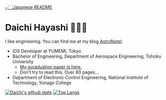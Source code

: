 [👉🏻Japanese README](https://github.com/daichikuwa0618/daichikuwa0618/blob/master/README_jp.md)

# Daichi Hayashi 👨🏼‍🚀
I like engineering.
You can find me at my blog [AstroNote!](https://daichidaiji.com).

- iOS Developer at YUMEMI, Tokyo
- Bachelor of Engineering, Department of Aerospace Engineering, Tohoku University
  - [My guraduation paper is here.](https://github.com/daichikuwa0618/TohokuUniThesis/blob/master/thesis.pdf)
  - Don't try to read this. Over 80 pages...
- Department of Electronic Control Engineering, National Institute of Technology, Yonago College

[![Daichi's github stats](https://github-readme-stats.vercel.app/api?username=daichikuwa0618&count_private=true&show_icons=true&theme=swift)](https://github.com/anuraghazra/github-readme-stats)
[![Top Langs](https://github-readme-stats.vercel.app/api/top-langs/?username=daichikuwa0618&layout=compact)](https://github.com/anuraghazra/github-readme-stats)

<!--
**daichikuwa0618/daichikuwa0618** is a ✨ _special_ ✨ repository because its `README.md` (this file) appears on your GitHub profile.

Here are some ideas to get you started:

- 🔭 I’m currently working on ...
- 🌱 I’m currently learning ...
- 👯 I’m looking to collaborate on ...
- 🤔 I’m looking for help with ...
- 💬 Ask me about ...
- 📫 How to reach me: ...
- 😄 Pronouns: ...
- ⚡ Fun fact: ...
-->
